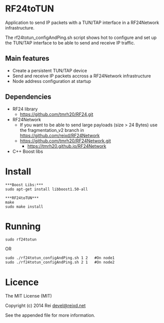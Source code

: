 RF24toTUN
=========

Application to send IP packets with a TUN/TAP interface in a RF24Network infrastructure.

The rf24totun_configAndPing.sh script shows hot to configure and set up the TUN/TAP interface to be able to send and receive IP traffic.

## Main features

  * Create a persistent TUN/TAP device
  * Send and receive IP packets accross a RF24Network infrastructure
  * Node address configuration at startup
  
## Dependencies

 * RF24 library  
   * https://github.com/tmrh20/RF24.git
 * RF24Network   
   * If you want to be able to send large payloads (size > 24 Bytes) use the fragmentation_v2 branch in https://github.com/reixd/RF24Network
   * https://github.com/tmrh20/RF24Network.git
     * https://tmrh20.github.io/RF24Network
 * C++ Boost libs
 
# Install
    
    ***Boost Libs:***      
    sudo apt-get install libboost1.50-all  
    
	***RF24toTUN***
    make
    sudo make install

# Running 

    sudo rf24totun
    
OR
    
    sudo ./rf24totun_configAndPing.sh 1 2   #On node1
    sudo ./rf24totun_configAndPing.sh 2 1   #On node2


# Licence

The MIT License (MIT)

Copyright (c) 2014 Rei <devel@reixd.net>

See the appended file for more information.

